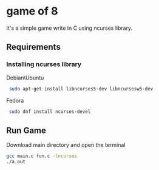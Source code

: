 # game of 8 
It's a simple game write in C using ncurses library.

## Requirements

### Installing ncurses library
Debian\Ubuntu
```bash
 sudo apt-get install libncurses5-dev libncursesw5-dev
 ```
 
 Fedora
 ```bash
  sudo dnf install ncurses-devel
 ```

## Run Game
Download main directory and open the terminal
```bash
gcc main.c fun.c -lncurses
./a.out
```
